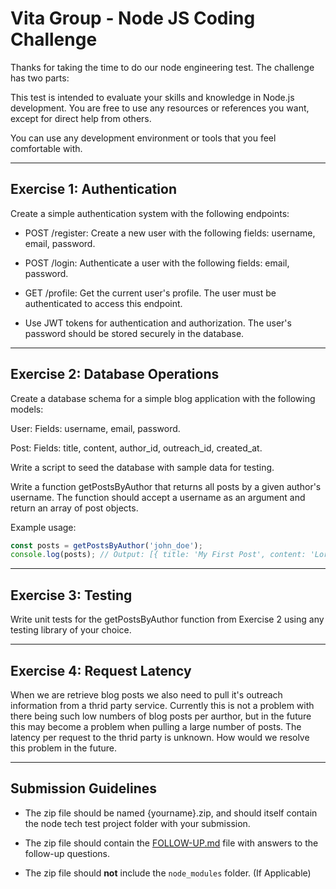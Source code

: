# Vita Group - Node JS Coding Challenge

Thanks for taking the time to do our node engineering test. The challenge has two parts:

This test is intended to evaluate your skills and knowledge in Node.js development. You are free to use any resources or references you want, except for direct help from others.

You can use any development environment or tools that you feel comfortable with.

----

## Exercise 1: Authentication

Create a simple authentication system with the following endpoints:

* POST /register: Create a new user with the following fields: username, email, password.

* POST /login: Authenticate a user with the following fields: email, password.

* GET /profile: Get the current user's profile. The user must be authenticated to access this endpoint.

* Use JWT tokens for authentication and authorization. The user's password should be stored securely in the database.

----

## Exercise 2: Database Operations

Create a database schema for a simple blog application with the following models:

User: Fields: username, email, password.

Post: Fields: title, content, author_id, outreach_id, created_at.

Write a script to seed the database with sample data for testing.

Write a function getPostsByAuthor that returns all posts by a given author's username. The function should accept a username as an argument and return an array of post objects.

Example usage:

```javascript
const posts = getPostsByAuthor('john_doe');
console.log(posts); // Output: [{ title: 'My First Post', content: 'Lorem ipsum dolor sit amet...', author_id: 1, created_at: '2023-02-21T12:34:56.000Z' }, { title: 'My Second Post', content: 'Nullam hendrerit...', author_id: 1, created_at: '2023-02-22T09:12:34.000Z' }]
```

----

## Exercise 3: Testing

Write unit tests for the getPostsByAuthor function from Exercise 2 using any testing library of your choice.

----

## Exercise 4: Request Latency

When we are retrieve blog posts we also need to pull it's outreach information from a thrid party service. Currently this is not a problem with there being such low numbers of blog posts per aurthor, but in the future this may become a problem when pulling a large number of posts. The latency per request to the thrid party is unknown. How would we resolve this problem in the future.

----

## Submission Guidelines

* The zip file should be named {yourname}.zip, and should itself contain the node tech test project folder with your submission.

* The zip file should contain the [FOLLOW-UP.md](./FOLLOW-UP.md) file with answers to the follow-up questions.

* The zip file should **not** include the `node_modules` folder. (If Applicable)
